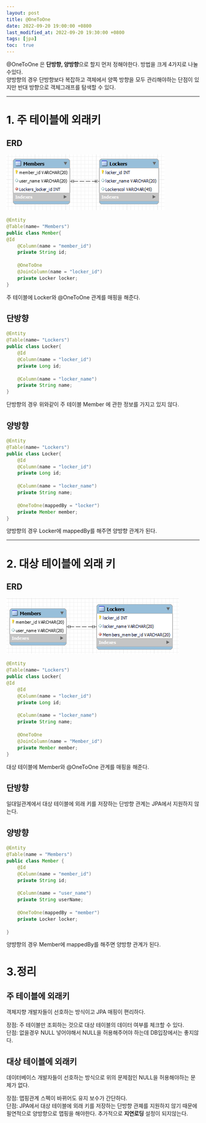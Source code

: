 ```yaml
---
layout: post
title: @OneToOne
date: 2022-09-20 19:00:00 +0800
last_modified_at: 2022-09-20 19:30:00 +0800
tags: [jpa]
toc:  true
---
```


@OneToOne 은 **단방향, 양방향**으로 할지 먼저 정해야한다. 방법을 크게 4가지로 나눌수있다.  
양방향의 경우 단방향보다 복잡하고 객체에서 양쪽 방향을 모두 관리해야하는 단점이 있지만 반대 방향으로 객체그래프를 탐색할 수 있다.

---
# 1. 주 테이블에 외래키 

## ERD
<img src="/images/know-onetoone/1.png">


``` java
@Entity
@Table(name= "Members")
public class Member{
@Id
    @Column(name = "member_id")
    private String id;

    @OneToOne
    @JoinColumn(name = "locker_id")
    private Locker locker;
}
```
주 테이블에 Locker와 @OneToOne 관계를 매핑을 해준다.
## 단방향
``` java
@Entity
@Table(name= "Lockers")
public class Locker{
    @Id
    @Column(name = "locker_id")
    private Long id;

    @Column(name = "locker_name")
    private String name;
}
```
단방향의 경우 위와같이 주 테이블 Member 에 관한 정보를 가지고 있지 않다.
## 양방향
``` java
@Entity
@Table(name= "Lockers")
public class Locker{
    @Id
    @Column(name = "locker_id")
    private Long id;

    @Column(name = "locker_name")
    private String name;

    @OneToOne(mappedBy = "locker")    
    private Member member;
}
```
양방향의 경우 Locker에 mappedBy를 해주면 양방향 관계가 된다.

---

# 2. 대상 테이블에 외래 키

## ERD
<img src="/images/know-onetoone/2.png">

``` java
@Entity
@Table(name= "Lockers")
public class Locker{
@Id
    @Id
    @Column(name = "locker_id")
    private Long id;

    @Column(name = "locker_name")
    private String name;

    @OneToOne
    @JoinColumn(name = "Member_id")
    private Member member;
}
```
대상 테이블에 Member와 @OneToOne 관계를 매핑을 해준다.
## 단방향
일대일관계에서 대상 테이블에 외래 키를 저장하는 단방향 관계는 JPA에서 지원하지 않는다.
## 양방향
``` java
@Entity
@Table(name = "Members")
public class Member {
    @Id
    @Column(name = "member_id")
    private String id;

    @Column(name = "user_name")
    private String userName;

    @OneToOne(mappedBy = "member")
    private Locker locker;

}
```
양뱡향의 경우 Member에 mappedBy를 해주면 양방향 관계가 된다.

# 3.정리

## 주 테이블에 외래키
객체지향 개발자들이 선호하는 방식이고 JPA 매핑이 편리하다.  

장점: 주 테이블만 조회하는 것으로 대상 테이블의 데이터 여부를 체크할 수 있다.  
단점: 없을경우 NULL 넣어야해서 NULL을 허용해주어야 하는데 DB입장에서는 좋지않다.

## 대상 테이블에 외래키
데이터베이스 개발자들이 선호하는 방식으로 위의 문제점인 NULL을 허용해야하는 문제가 없다.

장점: 맵핑관계 스펙이 바뀌어도 유지 보수가 간단하다.  
단점: JPA에서 대상 테이블에 외래 키를 저장하는 단방향 관졔를 지원하지 않기 때문에 필연적으로 양방향으로 맵핑을 해야한다. 추가적으로 **지연로딩** 설정이 되지않는다.



